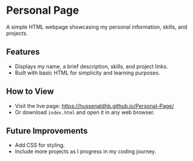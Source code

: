 # Personal Page
A simple HTML webpage showcasing my personal information, skills, and projects.

## Features
- Displays my name, a brief description, skills, and project links.
- Built with basic HTML for simplicity and learning purposes.

## How to View
- Visit the live page: https://hussenaldhb.github.io/Personal-Page/
- Or download `index.html` and open it in any web browser.

## Future Improvements
- Add CSS for styling.
- Include more projects as I progress in my coding journey.
